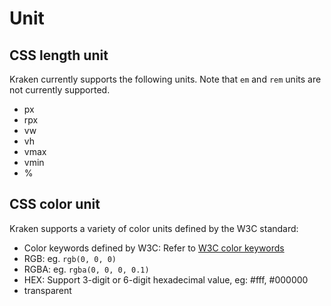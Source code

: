 # Unit

## CSS length unit

Kraken currently supports the following units. Note that `em` and `rem` units are not currently supported.

- px
- rpx
- vw
- vh
- vmax
- vmin
- %

## CSS color unit

Kraken supports a variety of color units defined by the W3C standard:

- Color keywords defined by W3C: Refer to [W3C color keywords](https://www.w3.org/wiki/CSS/Properties/color/keywords)
- RGB: eg. `rgb(0, 0, 0)`
- RGBA: eg. `rgba(0, 0, 0, 0.1)`
- HEX: Support 3-digit or 6-digit hexadecimal value, eg: #fff, #000000
- transparent
